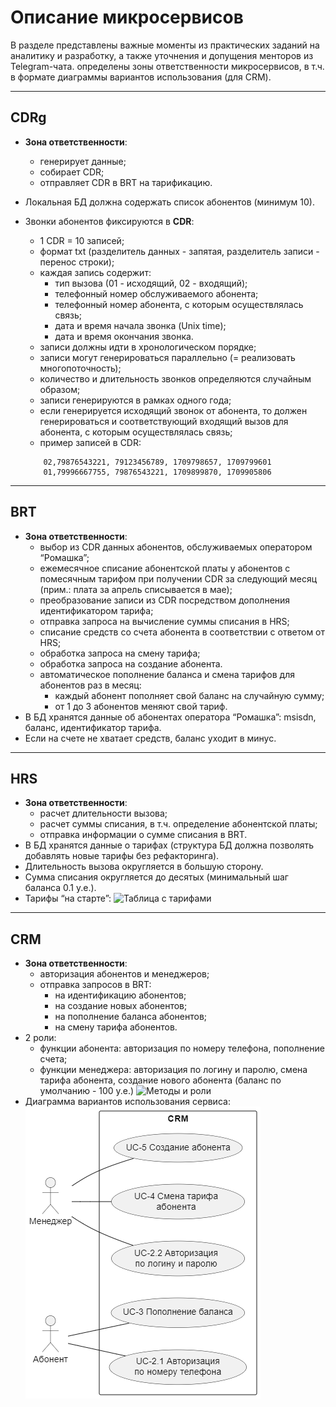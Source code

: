 # Описание микросервисов

В разделе представлены важные моменты из практических заданий на аналитику и разработку, а также уточнения и допущения менторов из Telegram-чата. определены зоны ответственности микросервисов, в т.ч. в формате диаграммы вариантов использования (для CRM).

---

## CDRg

- **Зона ответственности**:
    - генерирует данные;
    - собирает CDR;
    - отправляет CDR в BRT на тарификацию.
- Локальная БД должна содержать список абонентов (минимум 10). 
- Звонки абонентов фиксируются в **CDR**:
    - 1 CDR = 10 записей;
    - формат txt (разделитель данных - запятая, разделитель записи - перенос строки);
    - каждая запись содержит:
        - тип вызова (01 - исходящий, 02 - входящий);
        - телефонный номер обслуживаемого абонента;
        - телефонный номер абонента, с которым осуществлялась связь;
        - дата и время начала звонка (Unix time);
        - дата и время окончания звонка.
    - записи должны идти в хронологическом порядке;
    - записи могут генерироваться параллельно (= реализовать многопоточность);
    - количество и длительность звонков определяются случайным образом;
    - записи генерируются в рамках одного года;
    - если генерируется исходящий звонок от абонента, то должен генерироваться и соответствующий входящий вызов для абонента, с которым осуществлялась связь;
    - пример записей в CDR: 

    ```
        02,79876543221, 79123456789, 1709798657, 1709799601
        01,79996667755, 79876543221, 1709899870, 1709905806
    ```

---

## BRT

- **Зона ответственности**: 
    - выбор из CDR данных абонентов, обслуживаемых оператором “Ромашка”;
    - ежемесячное списание абонентской платы у абонентов с помесячным тарифом при получении CDR за следующий месяц (прим.: плата за апрель списывается в мае);
    - преобразование записи из CDR посредством дополнения идентификатором тарифа;
    - отправка запроса на вычисление суммы списания в HRS;
    - списание средств со счета абонента в соответствии с ответом от HRS;
    - обработка запроса на смену тарифа;
    - обработка запроса на создание абонента.
    - автоматическое пополнение баланса и смена тарифов для абонентов раз в месяц:
        - каждый абонент пополняет свой баланс на случайную сумму; 
        - от 1 до 3 абонентов меняют свой тариф. 
- В БД хранятся данные об абонентах оператора “Ромашка”: msisdn, баланс, идентификатор тарифа.
- Если на счете не хватает средств, баланс уходит в минус. 

---

## HRS

- **Зона ответственности**:
    - расчет длительности вызова;
    - расчет суммы списания, в т.ч. определение абонентской платы;
    - отправка информации о сумме списания в BRT. 
- В БД хранятся данные о тарифах (структура БД должна позволять добавлять новые тарифы без рефакторинга).
- Длительность вызова округляется в большую сторону.
- Сумма списания округляется до десятых (минимальный шаг баланса 0.1 у.е.).
- Тарифы “на старте”:
    ![Таблица с тарифами](https://clck.ru/3Ab4xQ)

---

## CRM

- **Зона ответственности**: 
    - авторизация абонентов и менеджеров;
    - отправка запросов в BRT:
        - на идентификацию абонентов;
        - на создание новых абонентов;
        - на пополнение баланса абонентов;
        - на смену тарифа абонентов.
- 2 роли:
    - функции абонента: авторизация по номеру телефона, пополнение счета; 
    - функции менеджера: авторизация по логину и паролю, смена тарифа абонента, создание нового абонента (баланс по умолчанию - 100 у.е.)
    ![Методы и роли](https://clck.ru/3Ab55X)
- Диаграмма вариантов использования сервиса:
    ![Use Case Diagram](./UML/UseCase_CRM.png)

